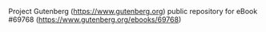 Project Gutenberg (https://www.gutenberg.org) public repository
for eBook #69768 (https://www.gutenberg.org/ebooks/69768)
